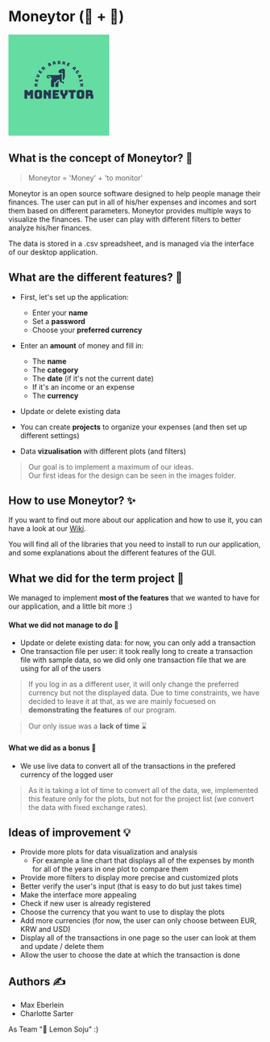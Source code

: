 # Moneytor (💸 + 👀)

![Moneytor Logo](/images/MoneytorLogo.png)

## What is the concept of Moneytor? 💭

> Moneytor = 'Money' + 'to monitor'

Moneytor is an open source software designed to help people manage their finances. The user can put in all of his/her expenses and incomes and sort them based on different parameters.
Moneytor provides multiple ways to visualize the finances. The user can play with different filters to better analyze his/her finances.

The data is stored in a .csv spreadsheet, and is managed via the interface of our desktop application.

## What are the different features? 💫

- First, let's set up the application:
  - Enter your **name**
  - Set a **password**
  - Choose your **preferred currency**

- Enter an **amount** of money and fill in:
  - The **name**
  - The **category** 
  - The **date** (if it's not the current date)
  - If it's an income or an expense
  - The **currency**

- Update or delete existing data

- You can create **projects** to organize your expenses (and then set up different settings)

- Data **vizualisation** with different plots (and filters)

> Our goal is to implement a maximum of our ideas.\
> Our first ideas for the design can be seen in the images folder.

## How to use Moneytor? ✨

If you want to find out more about our application and how to use it, you can have a look at our [Wiki](https://github.com/charlottesarter/moneytor/wiki).

You will find all of the libraries that you need to install to run our application, and some explanations about the different features of the GUI.

## What we did for the term project 🎯

We managed to implement **most of the features** that we wanted to have for our application, and a little bit more :)

#### What we did not manage to do 🙈

- Update or delete existing data: for now, you can only add a transaction
- One transaction file per user: it took really long to create a transaction file with sample data, so we did only one transaction file that we are using for all of the users
> If you log in as a different user, it will only change the preferred currency but not the displayed data. Due to time constraints, we have decided to leave it at that, as we are mainly focuesed on **demonstrating the features** of our program.

> Our only issue was a **lack of time** ⌛

#### What we did as a bonus 🎁

- We use live data to convert all of the transactions in the prefered currency of the logged user

> As it is taking a lot of time to convert all of the data, we, implemented this feature only for the plots, but not for the project list (we convert the data with fixed exchange rates).

## Ideas of improvement 💡

- Provide more plots for data visualization and analysis
  - For example a line chart that displays all of the expenses by month for all of the years in one plot to compare them
- Provide more filters to display more precise and customized plots
- Better verify the user's input (that is easy to do but just takes time)
- Make the interface more appealing
- Check if new user is already registered
- Choose the currency that you want to use to display the plots
- Add more currencies (for now, the user can only choose between EUR, KRW and USD)
- Display all of the transactions in one page so the user can look at them and update / delete them
- Allow the user to choose the date at which the transaction is done

## Authors ✍️

- Max Eberlein
- Charlotte Sarter

As Team "🍋 Lemon Soju" :)
